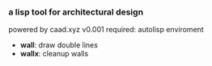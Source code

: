 ### a lisp tool for architectural design

powered by caad.xyz  v0.001
required: autolisp enviroment

* **wall**: draw double lines  
* **wallx**: cleanup walls


